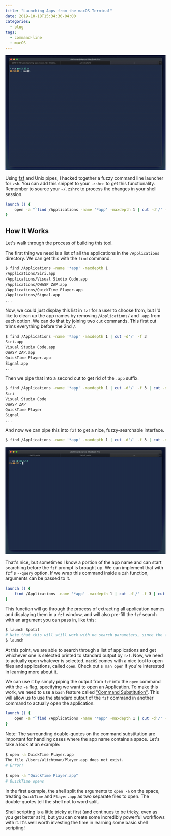 ```yaml
---
title: "Launching Apps from the macOS Terminal"
date: 2019-10-18T15:34:30-04:00
categories:
  - blog
tags:
  - command-line
  - macOS
---
```


![launch demo](/assets/images/launch-demo.gif)

Using [fzf](https://www.github.com/junegunn/fzf) and Unix pipes, I hacked together a fuzzy command line launcher for `zsh`. You can add this snippet to your `.zshrc` to get this functionality. Remember to source your `~/.zshrc` to process the changes in your shell session.

```zsh
launch () {
	open -a "`find /Applications -name '*app' -maxdepth 1 | cut -d'/' -f 3 | cut -d'.' -f 1 | fzf --query=$1`"
}
```

## How It Works

Let's walk through the process of building this tool.

The first thing we need is a list of all the applications in the `/Applications` directory. We can get this with the `find` command.

```bash
$ find /Applications -name '*app' -maxdepth 1
/Applications/Siri.app
/Applications/Visual Studio Code.app
/Applications/OWASP ZAP.app
/Applications/QuickTime Player.app
/Applications/Signal.app
...
```

Now, we could just display this list in `fzf` for a user to choose from, but I'd like to clean up the app names by removing `/Applications/` and `.app` from each option. We can do that by joining two `cut` commands. This first cut trims everything before the 2nd `/`.

```bash
$ find /Applications -name '*app' -maxdepth 1 | cut -d'/' -f 3
Siri.app
Visual Studio Code.app
OWASP ZAP.app
QuickTime Player.app
Signal.app
...
```

Then we pipe that into a second cut to get rid of the `.app` suffix.

```bash
$ find /Applications -name '*app' -maxdepth 1 | cut -d'/' -f 3 | cut -d'.' -f 1
Siri
Visual Studio Code
OWASP ZAP
QuickTime Player
Signal
...
```

And now we can pipe this into `fzf` to get a nice, fuzzy-searchable interface.

```bash
$ find /Applications -name '*app' -maxdepth 1 | cut -d'/' -f 3 | cut -d'.' -f 1 | fzf
```

![fzf find demo](/assets/images/fzf-demo-find.gif)

That's nice, but sometimes I know a portion of the app name and can start searching before the `fzf` prompt is brought up. We can implement that with `fzf`'s `--query` option. If we wrap this command inside a `zsh` function, arguments can be passed to it.

```bash
launch () {
	find /Applications -name '*app' -maxdepth 1 | cut -d'/' -f 3 | cut -d'.' -f 1 | fzf --query=$1
}
```

This function will go through the process of extracting all application names and displaying them in a `fzf` window, and will also pre-fill the `fzf` search with an argument you can pass in, like this:

```bash
$ launch Spotif
# Note that this will still work with no search parameters, since the first argument ($1) will evaluate to ""
$ launch
```

At this point, we are able to search through a list of applications and get whichever one is selected printed to standard output by `fzf`. Now, we need to actually open whatever is selected. `macOS` comes with a nice tool to open files and applications, called `open`. Check out `$ man open` if you're interested in learning more about it.

We can use it by simply piping the output from `fzf` into the `open` command with the `-a` flag, specifying we want to open an Application. To make this work, we need to use a `bash` feature called ["Command Substitution"](https://www.gnu.org/savannah-checkouts/gnu/bash/manual/bash.html#Command-Substitution). This will allow us to use the standard output of the `fzf` command in another command to actually open the application.

```zsh
launch () {
	open -a "`find /Applications -name '*app' -maxdepth 1 | cut -d'/' -f 3 | cut -d'.' -f 1 | fzf --query=$1`"
}
```

Note: The surrounding double-quotes on the command substitution are important for handling cases where the app name contains a space. Let's take a look at an example:

```zsh
$ open -a QuickTime Player.app
The file /Users/alichtman/Player.app does not exist.
# Error!

$ open -a "QuickTime Player.app"
# QuickTime opens
```

In the first example, the shell split the arguments to `open -a` on the space, treating `QuickTime` and `Player.app` as two separate files to open. The double-quotes tell the shell not to word split.

Shell scripting is a little tricky at first (and continues to be tricky, even as you get better at it), but you can create some incredibly powerful workflows with it. It's well worth investing the time in learning some basic shell scripting!
